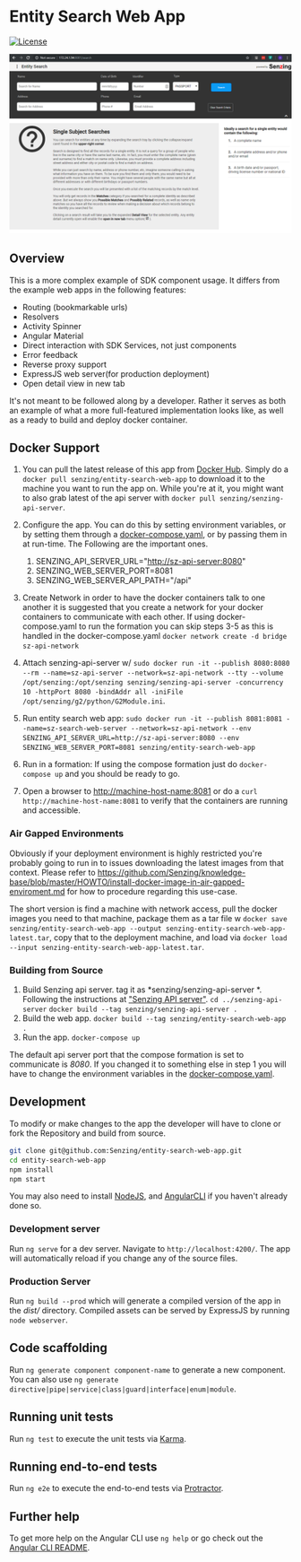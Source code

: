 
# Entity Search Web App

[![License](https://img.shields.io/github/license/senzing/entity-search-web-app.svg)](https://github.com/Senzing/entity-search-web-app/blob/master/LICENSE)

![Screen Shot](src/assets/landing-page.png)

## Overview

This is a more complex example of SDK component usage. It differs from the example web apps in the following features:

* Routing (bookmarkable urls)
* Resolvers
* Activity Spinner
* Angular Material
* Direct interaction with SDK Services, not just components
* Error feedback
* Reverse proxy support
* ExpressJS web server(for production deployment)
* Open detail view in new tab

It's not meant to be followed along by a developer. Rather it serves as both an example of what a more full-featured implementation looks like, as well as a ready to build and deploy docker container.

## Docker Support

1. You can pull the latest release of this app from [Docker Hub](https://hub.docker.com/r/senzing/entity-search-web-app). Simply do a `docker pull senzing/entity-search-web-app` to download it to the machine you want to run the app on. While you're at it, you might want to also grab latest of the api server with `docker pull senzing/senzing-api-server`.
2. Configure the app. You can do this by setting environment variables, or by setting them through a [docker-compose.yaml](docker-compose.yaml), or by passing them in at run-time. The Following are the important ones.
   1. SENZING_API_SERVER_URL="<http://sz-api-server:8080>"
   2. SENZING_WEB_SERVER_PORT=8081
   3. SENZING_WEB_SERVER_API_PATH="/api"
  
3. Create Network
in order to have the docker containers talk to one another it is suggested that you create a network for your docker containers to communicate with each other. If using docker-compose.yaml to run the formation you can skip steps 3-5 as this is handled in the docker-compose.yaml
`docker network create -d bridge sz-api-network`
4. Attach senzing-api-server w/
`sudo docker run -it --publish 8080:8080 --rm --name=sz-api-server --network=sz-api-network --tty --volume /opt/senzing:/opt/senzing senzing/senzing-api-server -concurrency 10 -httpPort 8080 -bindAddr all -iniFile /opt/senzing/g2/python/G2Module.ini`.
5. Run entity search web app:
`sudo docker run -it --publish 8081:8081 --name=sz-search-web-server --network=sz-api-network --env SENZING_API_SERVER_URL=http://sz-api-server:8080 --env SENZING_WEB_SERVER_PORT=8081 senzing/entity-search-web-app`
6. Run in a formation:
If using the compose formation just do `docker-compose up` and you should be ready to go.
7. Open a browser to <http://machine-host-name:8081> or do a `curl http://machine-host-name:8081` to verify that the containers are running and accessible.

### Air Gapped Environments

Obviously if your deployment environment is highly restricted you're probably going to run in to issues downloading the latest images from that context. Please refer to <https://github.com/Senzing/knowledge-base/blob/master/HOWTO/install-docker-image-in-air-gapped-enviroment.md> for how to procedure regarding this use-case.

The short version is find a machine with network access, pull the docker images you need to that machine, package them as a tar file w `docker save senzing/entity-search-web-app --output senzing-entity-search-web-app-latest.tar`, copy that to the deployment machine, and load via `docker load --input senzing-entity-search-web-app-latest.tar`.

### Building from Source

1. Build Senzing api server. tag it as *senzing/senzing-api-server *. Following the instructions at ["Senzing API server"](https://github.com/Senzing/senzing-api-server).
  `cd ../senzing-api-server`
  `docker build --tag senzing/senzing-api-server .`
2. Build the web app.
   `docker build --tag senzing/entity-search-web-app .`
3. Run the app. `docker-compose up`

The default api server port that the compose formation is set to communicate is *8080*. If you changed it to something else in step 1 you will have to change the environment variables in the [docker-compose.yaml](docker-compose.yaml).

## Development

To modify or make changes to the app the developer will have to clone or fork the Repository and build from source.

```sh
git clone git@github.com:Senzing/entity-search-web-app.git
cd entity-search-web-app
npm install
npm start
```

You may also need to install [NodeJS](https://nodejs.org), and [AngularCLI](https://cli.angular.io/) if you haven't already done so.

### Development server

Run `ng serve` for a dev server. Navigate to `http://localhost:4200/`. The app will automatically reload if you change any of the source files.

### Production Server

Run `ng build --prod` which will generate a compiled version of the app in the _dist/_ directory. Compiled assets can be served by ExpressJS by running  `node webserver`.

## Code scaffolding

Run `ng generate component component-name` to generate a new component. You can also use `ng generate directive|pipe|service|class|guard|interface|enum|module`.

## Running unit tests

Run `ng test` to execute the unit tests via [Karma](https://karma-runner.github.io).

## Running end-to-end tests

Run `ng e2e` to execute the end-to-end tests via [Protractor](http://www.protractortest.org/).

## Further help

To get more help on the Angular CLI use `ng help` or go check out the [Angular CLI README](https://github.com/angular/angular-cli/blob/master/README.md).
